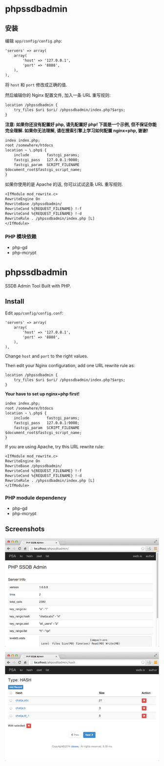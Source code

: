 phpssdbadmin
============

## 安装

编辑 `app/config/config.php`:

	'servers' => array(
		array(
			'host' => '127.0.0.1',
			'port' => '8888',
		),
	),

将 `host` 和 `port` 修改成正确的值.

然后编辑你的 Nginx 配置文件, 加入一条 URL 重写规则:

	location /phpssdbadmin {
		try_files $uri $uri/ /phpssdbadmin/index.php?$args;
	}

__注意: 如果你还没有配置好 php, 请先配置好 php! 下面是一个示例, 但不保证你能完全理解. 如果你无法理解, 请在搜索引擎上学习如何配置 nginx+php, 谢谢!__

	index index.php;
	root /somewhere/htdocs
	location ~ \.php$ {
		include        fastcgi_params;
		fastcgi_pass   127.0.0.1:9000;
		fastcgi_param  SCRIPT_FILENAME  $document_root$fastcgi_script_name;
	}

如果你使用的是 Apache 的话, 你可以试试这条 URL 重写规则.

	<IfModule mod_rewrite.c>
	RewriteEngine On
	RewriteBase /phpssdbadmin/
	RewriteCond %{REQUEST_FILENAME} !-f 
	RewriteCond %{REQUEST_FILENAME} !-d 
	RewriteRule . /phpssdbadmin/index.php [L] 
	</IfModule>


### PHP 模块依赖

* php-gd
* php-mcrypt


phpssdbadmin
============

SSDB Admin Tool Built with PHP.

## Install

Edit `app/config/config.conf`:

	'servers' => array(
		array(
			'host' => '127.0.0.1',
			'port' => '8888',
		),
	),

Change `host` and `port` to the right values.

Then edit your Nginx configuration, add one URL rewrite rule as:

	location /phpssdbadmin {
		try_files $uri $uri/ /phpssdbadmin/index.php?$args;
	}

__Your have to set up nginx+php first!__

	index index.php;
	root /somewhere/htdocs
	location ~ \.php$ {
		include        fastcgi_params;
		fastcgi_pass   127.0.0.1:9000;
		fastcgi_param  SCRIPT_FILENAME  $document_root$fastcgi_script_name;
	}


If you are using Apache, try this URL rewrite rule:

	<IfModule mod_rewrite.c>
	RewriteEngine On
	RewriteBase /phpssdbadmin/
	RewriteCond %{REQUEST_FILENAME} !-f 
	RewriteCond %{REQUEST_FILENAME} !-d 
	RewriteRule . /phpssdbadmin/index.php [L] 
	</IfModule>


### PHP module dependency

* php-gd
* php-mcrypt


## Screenshots

![](./imgs/phpssdbadmin-index.png)

![](./imgs/phpssdbadmin-hash.png)

